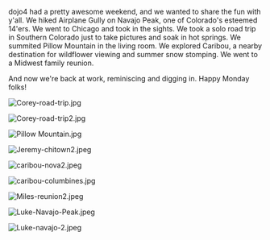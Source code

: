 dojo4 had a pretty awesome weekend, and we wanted to share the fun with y'all.  We hiked Airplane Gully on Navajo Peak, one of Colorado's esteemed 14'ers.  We went to Chicago and took in the sights.  We took a solo road trip in Southern Colorado just to take pictures and soak in hot springs.  We summited Pillow Mountain in the living room.  We explored Caribou, a nearby destination for wildflower viewing and summer snow stomping. We went to a Midwest family reunion. 

And now we're back at work, reminiscing and digging in.  Happy Monday folks!

![Corey-road-trip.jpg](assets/b.jpeg) 

![Corey-road-trip2.jpg](assets/c.jpeg) 

![Pillow Mountain.jpg](assets/d.jpeg) 

![Jeremy-chitown2.jpeg](assets/e.jpeg) 

![caribou-nova2.jpeg](assets/f.jpeg) 

![caribou-columbines.jpg](assets/g.jpeg) 

![Miles-reunion2.jpeg](assets/h.jpeg) 

![Luke-Navajo-Peak.jpeg](assets/i.jpeg) 

![Luke-navajo-2.jpeg](assets/j.jpeg) 